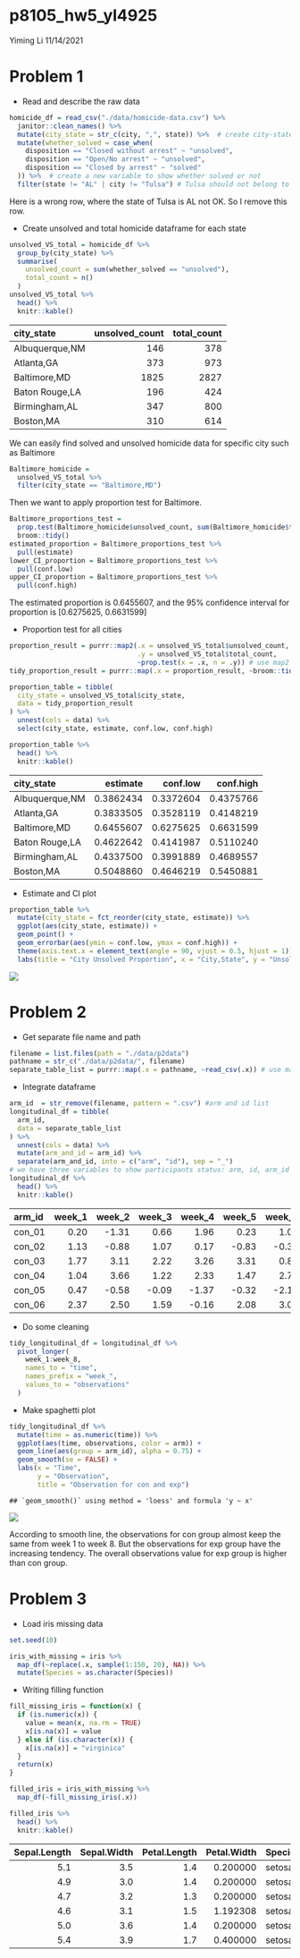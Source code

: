 p8105\_hw5\_yl4925
================
Yiming Li
11/14/2021

# Problem 1

-   Read and describe the raw data

``` r
homicide_df = read_csv("./data/homicide-data.csv") %>% 
  janitor::clean_names() %>% 
  mutate(city_state = str_c(city, ",", state)) %>%  # create city-state variable
  mutate(whether_solved = case_when(
    disposition == "Closed without arrest" ~ "unsolved",
    disposition == "Open/No arrest" ~ "unsolved",
    disposition == "Closed by arrest" ~ "solved"
  )) %>%  # create a new variable to show whether solved or not
  filter(state != "AL" | city != "Tulsa") # Tulsa should not belong to AL, so remove it
```

Here is a wrong row, where the state of Tulsa is AL not OK. So I remove
this row.

-   Create unsolved and total homicide dataframe for each state

``` r
unsolved_VS_total = homicide_df %>% 
  group_by(city_state) %>% 
  summarise(
    unsolved_count = sum(whether_solved == "unsolved"),
    total_count = n()
  )
unsolved_VS_total %>% 
  head() %>% 
  knitr::kable()
```

| city\_state    | unsolved\_count | total\_count |
|:---------------|----------------:|-------------:|
| Albuquerque,NM |             146 |          378 |
| Atlanta,GA     |             373 |          973 |
| Baltimore,MD   |            1825 |         2827 |
| Baton Rouge,LA |             196 |          424 |
| Birmingham,AL  |             347 |          800 |
| Boston,MA      |             310 |          614 |

We can easily find solved and unsolved homicide data for specific city
such as Baltimore

``` r
Baltimore_homicide = 
  unsolved_VS_total %>% 
  filter(city_state == "Baltimore,MD") 
```

Then we want to apply proportion test for Baltimore.

``` r
Baltimore_proportions_test = 
  prop.test(Baltimore_homicide$unsolved_count, sum(Baltimore_homicide$total_count)) %>% 
  broom::tidy()
estimated_proportion = Baltimore_proportions_test %>% 
  pull(estimate)
lower_CI_proportion = Baltimore_proportions_test %>% 
  pull(conf.low)
upper_CI_proportion = Baltimore_proportions_test %>% 
  pull(conf.high)
```

The estimated proportion is 0.6455607, and the 95% confidence interval
for proportion is \[0.6275625, 0.6631599\]

-   Proportion test for all cities

``` r
proportion_result = purrr::map2(.x = unsolved_VS_total$unsolved_count, 
                                .y = unsolved_VS_total$total_count, 
                                ~prop.test(x = .x, n = .y)) # use map2 function to do proportion test
tidy_proportion_result = purrr::map(.x = proportion_result, ~broom::tidy(.x)) # use map function to do tidy 

proportion_table = tibble(
  city_state = unsolved_VS_total$city_state, 
  data = tidy_proportion_result
) %>% 
  unnest(cols = data) %>% 
  select(city_state, estimate, conf.low, conf.high) 

proportion_table %>% 
  head() %>% 
  knitr::kable()
```

| city\_state    |  estimate |  conf.low | conf.high |
|:---------------|----------:|----------:|----------:|
| Albuquerque,NM | 0.3862434 | 0.3372604 | 0.4375766 |
| Atlanta,GA     | 0.3833505 | 0.3528119 | 0.4148219 |
| Baltimore,MD   | 0.6455607 | 0.6275625 | 0.6631599 |
| Baton Rouge,LA | 0.4622642 | 0.4141987 | 0.5110240 |
| Birmingham,AL  | 0.4337500 | 0.3991889 | 0.4689557 |
| Boston,MA      | 0.5048860 | 0.4646219 | 0.5450881 |

-   Estimate and CI plot

``` r
proportion_table %>% 
  mutate(city_state = fct_reorder(city_state, estimate)) %>% 
  ggplot(aes(city_state, estimate)) +
  geom_point() + 
  geom_errorbar(aes(ymin = conf.low, ymax = conf.high)) + 
  theme(axis.text.x = element_text(angle = 90, vjust = 0.5, hjust = 1)) +
  labs(title = "City Unsolved Proportion", x = "City,State", y = "Unsolved Proportion")
```

![](p8105_hw5_yl4925_files/figure-gfm/unnamed-chunk-6-1.png)<!-- -->

# Problem 2

-   Get separate file name and path

``` r
filename = list.files(path = "./data/p2data")
pathname = str_c("./data/p2data/", filename)
separate_table_list = purrr::map(.x = pathname, ~read_csv(.x)) # use map function to read list element
```

-   Integrate dataframe

``` r
arm_id  = str_remove(filename, pattern = ".csv") #arm and id list
longitudinal_df = tibble(
  arm_id,
  data = separate_table_list
) %>% 
  unnest(cols = data) %>% 
  mutate(arm_and_id = arm_id) %>% 
  separate(arm_and_id, into = c("arm", "id"), sep = "_") 
# we have three variables to show participants status: arm, id, arm_id
longitudinal_df %>% 
  head() %>% 
  knitr::kable()
```

| arm\_id | week\_1 | week\_2 | week\_3 | week\_4 | week\_5 | week\_6 | week\_7 | week\_8 | arm | id  |
|:--------|--------:|--------:|--------:|--------:|--------:|--------:|--------:|--------:|:----|:----|
| con\_01 |    0.20 |   -1.31 |    0.66 |    1.96 |    0.23 |    1.09 |    0.05 |    1.94 | con | 01  |
| con\_02 |    1.13 |   -0.88 |    1.07 |    0.17 |   -0.83 |   -0.31 |    1.58 |    0.44 | con | 02  |
| con\_03 |    1.77 |    3.11 |    2.22 |    3.26 |    3.31 |    0.89 |    1.88 |    1.01 | con | 03  |
| con\_04 |    1.04 |    3.66 |    1.22 |    2.33 |    1.47 |    2.70 |    1.87 |    1.66 | con | 04  |
| con\_05 |    0.47 |   -0.58 |   -0.09 |   -1.37 |   -0.32 |   -2.17 |    0.45 |    0.48 | con | 05  |
| con\_06 |    2.37 |    2.50 |    1.59 |   -0.16 |    2.08 |    3.07 |    0.78 |    2.35 | con | 06  |

-   Do some cleaning

``` r
tidy_longitudinal_df = longitudinal_df %>% 
  pivot_longer(
    week_1:week_8,
    names_to = "time",
    names_prefix = "week_",
    values_to = "observations"
  ) 
```

-   Make spaghetti plot

``` r
tidy_longitudinal_df %>% 
  mutate(time = as.numeric(time)) %>% 
  ggplot(aes(time, observations, color = arm)) +
  geom_line(aes(group = arm_id), alpha = 0.75) +
  geom_smooth(se = FALSE) +
  labs(x = "Time",
       y = "Observation",
       title = "Observation for con and exp")
```

    ## `geom_smooth()` using method = 'loess' and formula 'y ~ x'

![](p8105_hw5_yl4925_files/figure-gfm/unnamed-chunk-10-1.png)<!-- -->

According to smooth line, the observations for con group almost keep the
same from week 1 to week 8. But the observations for exp group have the
increasing tendency. The overall observations value for exp group is
higher than con group.

# Problem 3

-   Load iris missing data

``` r
set.seed(10)

iris_with_missing = iris %>% 
  map_df(~replace(.x, sample(1:150, 20), NA)) %>%
  mutate(Species = as.character(Species))
```

-   Writing filling function

``` r
fill_missing_iris = function(x) {
  if (is.numeric(x)) {
    value = mean(x, na.rm = TRUE)
    x[is.na(x)] = value
  } else if (is.character(x)) {
    x[is.na(x)] = "virginica"
  }
  return(x)
}
```

``` r
filled_iris = iris_with_missing %>% 
  map_df(~fill_missing_iris(.x))

filled_iris %>% 
  head() %>% 
  knitr::kable()
```

| Sepal.Length | Sepal.Width | Petal.Length | Petal.Width | Species |
|-------------:|------------:|-------------:|------------:|:--------|
|          5.1 |         3.5 |          1.4 |    0.200000 | setosa  |
|          4.9 |         3.0 |          1.4 |    0.200000 | setosa  |
|          4.7 |         3.2 |          1.3 |    0.200000 | setosa  |
|          4.6 |         3.1 |          1.5 |    1.192308 | setosa  |
|          5.0 |         3.6 |          1.4 |    0.200000 | setosa  |
|          5.4 |         3.9 |          1.7 |    0.400000 | setosa  |
